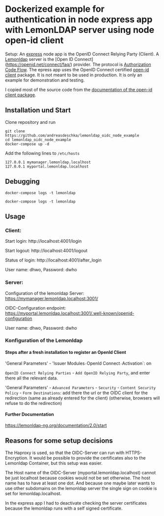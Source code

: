 # Dockerized example for authentication in node express app with LemonLDAP server using node open-id client
Setup: An [express](https://expressjs.com/) node app is the OpenID Connect Relying Party (Client). A [Lemonldap](https://lemonldap-ng.org/start) server is the [Open ID Connect] (https://openid.net/connect/faq/) provider. The protocol is  [Authorization Code Flow](https://auth0.com/docs/flows/concepts/auth-code). The epress app uses the OpenID Connect certified [open-id client](https://github.com/panva/node-openid-client) package.
It is not meant to be used in production. It is only an example for demonstration and testing.

I copied most of the source code from the [documentation of the open-id client package](https://github.com/panva/node-openid-client).

## Installation und Start
Clone repository and run

    git clone https://github.com/andreasdeschka/lemonldap_oidc_node_example
    cd lemonldap_oidc_node_example
    docker-compose up -d
    
Add the following lines to `/etc/hosts`

    127.0.0.1 mymanager.lemonldap.localhost
    127.0.0.1 myportal.lemonldap.localhost
    

## Debugging

    docker-compose logs -t lemonldap
    
    docker-compose logs -t lemonldap    

## Usage 

### Client:
Start login: http://localhost:4001/login

Start logout: http://localhost:4001/logout

Status of login: http://localhost:4001/after_login

User name: dhwo, Password: dwho

### Server:
Configuration of the lemonldap Server: https://mymanager.lemonldap.localhost:3001/

OIDC-Configuration endpoint: https://myportal.lemonldap.localhost:3001/.well-known/openid-configuration

User name: dhwo, Password: dwho

### Konfiguration of the Lemonldap

#### Steps after a fresh installation to register an OpenId Client

'General Parameters' - 'Issuer Modules` - `OpenId Connect` - `Activation`: on

`OpenID Connect Relying Parties` - `Add OpenID Relying Party`, and enter there all the relevant data.

'General Parameters' - `Advanced Parameters` - `Security` - `Content Security Policy` - `Form Destinations`: add there the url or the OIDC client for the redirection (same as already entered for the client) (otherwise, browsers will refuse to do the redirection)

#### Further Documentation
https://lemonldap-ng.org/documentation/2.0/start

## Reasons for some setup decisions

The Haproxy is used, so that the OIDC-Server can run with HTTPS-Encryption. It would be possible to provide the certificates also to the Lemonldap Container, but this setup was easier.

The Host name of the OIDC-Server (myportal.lemonldap.localhost) cannot be just localhost because cookies would not be set otherwise. The host name has to have at least one dot. And because one maybe later wants to use other subdomains on the lemonldap server the single sign on cookie is set for lemonldap.localhost.

In the express app I had to deactivate checking the server certificates because the lemonldap runs with a self signed certificate.





